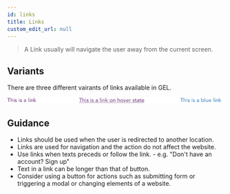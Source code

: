 ```yaml
---
id: links
title: Links
custom_edit_url: null
---
```


> A Link usually will navigate the user away from the current screen.


## Variants

There are three different vairants of links available in GEL. 

![Button types](img/links.png)

## Guidance
* Links should be used when the user is redirected to another location.
* Links are used for navigation and the action do not affect the website.
* Use links when texts preceds or follow the link. - e.g. "Don't have an account? Sign  up"
* Text in a link can be longer than that of button.
* Consider using a button for actions such as submitting form or triggering a modal or changing elements of a website.
